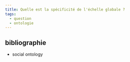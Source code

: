 ```yaml
---
title: Quelle est la spécificité de l'échelle globale ?
tags:
  - question
  - ontologie
---
```


## bibliographie

- social ontology